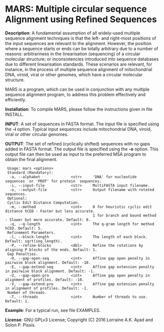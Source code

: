 MARS: Multiple circular sequence Alignment using Refined Sequences
===


<b>Description</b>: A fundamental assumption of all widely-used multiple sequence alignment techniques is that the left- and right-most positions of the input sequences are relevant to the alignment. However, the position where a sequence starts or ends can be totally arbitrary due to a number of reasons: arbitrariness in the linearisation (sequencing) of a circular molecular structure; or inconsistencies introduced into sequence databases due to different linearisation standards. These scenarios are relevant, for instance, in the process of multiple sequence alignment of mitochondrial DNA, viroid, viral or other genomes, which have a circular molecular structure. 

MARS is a program, which can be used in conjunction with any multiple sequence alignment program, to address this problem effectively and efficiently.

<b>Installation</b>: To compile MARS, please follow the instructions given in file INSTALL.

<b>INPUT</b>: A set of sequences in FASTA format. The input file is specified using the <b>-i</b> option. Typical input sequences include mitochondrial DNA, viroid, viral or other circular genomes. 

<b>OUTPUT</b>: The set of refined (cyclically shifted) sequences with no gaps added in FASTA format. The output file is specified using the <b>-o</b> option. This output file can then be used as input to the preferred MSA program to obtain the final alignment.

```
 Usage: mars <options>
 Standard (Mandatory):
  -a, --alphabet              <str>     'DNA' for nucleotide  sequences  or 'PROT' for protein  sequences.
  -i, --input-file            <str>     MultiFASTA input filename.
  -o, --output-file           <str>     Output filename with rotated sequences.
 Optional:
 Cyclic Edit Distance Computation.
  -m, --method                <int>     0 for heuristic cyclic edit distance hCED - Faster but less accurate. 
                                        1 for branch and bound method - Slower but more accurate. Default: 0.
  -q, --q-length              <int>     The q-gram length for method hCED. Default: 5.
 Refinement Parameters. 
  -l, --block-length          <int>     The length of each block. Default: sqrt(seq_length).
  -P, --refine-blocks         <dbl>     Refine the rotations by aligning P blocks of the ends. Default: 1.
 Gap Penalties.
  -O, --gap-open-seq          <int>     Affine gap open penalty in pairwise block alignment. Default: -10.
  -E, --gap-extend-seq        <int>     Affine gap extension penalty in pairwise block alignment. Default: -1.
  -U, --gap-open-pro          <int>     Affine gap open penalty in alignment of profiles. Default: -10.
  -V, --gap-extend-pro        <int>     Affine gap extension penalty in alignment of profiles. Default: -1.
 Number of threads.
  -T, --threads               <int>     Number of threads to use. Default: 1.
```

<b>Example</b>: For a typical run, see file EXAMPLES.

<b>License</b>: GNU GPLv3 License; Copyright (C) 2016 Lorraine A.K. Ayad and Solon P. Pissis.

